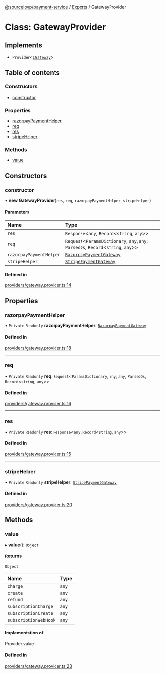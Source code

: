 [@sourceloop/payment-service](../README.md) / [Exports](../modules.md) / GatewayProvider

# Class: GatewayProvider

## Implements

- `Provider`<[`IGateway`](../interfaces/IGateway.md)\>

## Table of contents

### Constructors

- [constructor](GatewayProvider.md#constructor)

### Properties

- [razorpayPaymentHelper](GatewayProvider.md#razorpaypaymenthelper)
- [req](GatewayProvider.md#req)
- [res](GatewayProvider.md#res)
- [stripeHelper](GatewayProvider.md#stripehelper)

### Methods

- [value](GatewayProvider.md#value)

## Constructors

### constructor

• **new GatewayProvider**(`res`, `req`, `razorpayPaymentHelper`, `stripeHelper`)

#### Parameters

| Name | Type |
| :------ | :------ |
| `res` | `Response`<`any`, `Record`<`string`, `any`\>\> |
| `req` | `Request`<`ParamsDictionary`, `any`, `any`, `ParsedQs`, `Record`<`string`, `any`\>\> |
| `razorpayPaymentHelper` | [`RazorpayPaymentGateway`](../interfaces/RazorpayPaymentGateway.md) |
| `stripeHelper` | [`StripePaymentGateway`](../interfaces/StripePaymentGateway.md) |

#### Defined in

[providers/gateway.provider.ts:14](https://github.com/codeweb05/repo1/blob/a4cf318/services/payment-service/src/providers/gateway.provider.ts#L14)

## Properties

### razorpayPaymentHelper

• `Private` `Readonly` **razorpayPaymentHelper**: [`RazorpayPaymentGateway`](../interfaces/RazorpayPaymentGateway.md)

#### Defined in

[providers/gateway.provider.ts:18](https://github.com/codeweb05/repo1/blob/a4cf318/services/payment-service/src/providers/gateway.provider.ts#L18)

___

### req

• `Private` `Readonly` **req**: `Request`<`ParamsDictionary`, `any`, `any`, `ParsedQs`, `Record`<`string`, `any`\>\>

#### Defined in

[providers/gateway.provider.ts:16](https://github.com/codeweb05/repo1/blob/a4cf318/services/payment-service/src/providers/gateway.provider.ts#L16)

___

### res

• `Private` `Readonly` **res**: `Response`<`any`, `Record`<`string`, `any`\>\>

#### Defined in

[providers/gateway.provider.ts:15](https://github.com/codeweb05/repo1/blob/a4cf318/services/payment-service/src/providers/gateway.provider.ts#L15)

___

### stripeHelper

• `Private` `Readonly` **stripeHelper**: [`StripePaymentGateway`](../interfaces/StripePaymentGateway.md)

#### Defined in

[providers/gateway.provider.ts:20](https://github.com/codeweb05/repo1/blob/a4cf318/services/payment-service/src/providers/gateway.provider.ts#L20)

## Methods

### value

▸ **value**(): `Object`

#### Returns

`Object`

| Name | Type |
| :------ | :------ |
| `charge` | `any` |
| `create` | `any` |
| `refund` | `any` |
| `subscriptionCharge` | `any` |
| `subscriptionCreate` | `any` |
| `subscriptionWebHook` | `any` |

#### Implementation of

Provider.value

#### Defined in

[providers/gateway.provider.ts:23](https://github.com/codeweb05/repo1/blob/a4cf318/services/payment-service/src/providers/gateway.provider.ts#L23)
